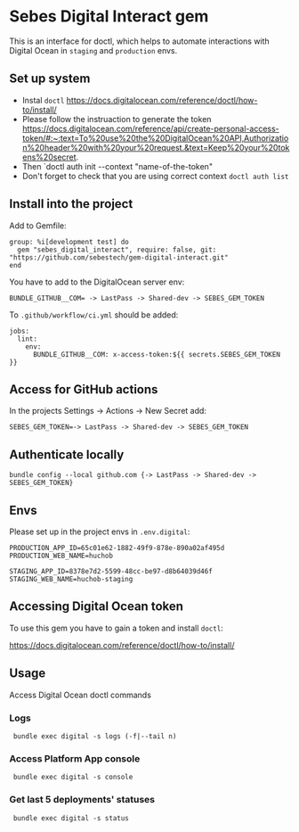 # Sebes Digital Interact gem

This is an interface for doctl, which helps to automate interactions with Digital Ocean in `staging` and `production` envs.

## Set up system

- Instal `doctl` https://docs.digitalocean.com/reference/doctl/how-to/install/
- Please follow the instruaction to generate the token https://docs.digitalocean.com/reference/api/create-personal-access-token/#:~:text=To%20use%20the%20DigitalOcean%20API,Authorization%20header%20with%20your%20request.&text=Keep%20your%20tokens%20secret.
- Then `doctl auth init --context "name-of-the-token"
- Don't forget to check that you are using correct context `doctl auth list`

## Install into the project
Add to Gemfile:
```
group: %i[development test] do
  gem "sebes_digital_interact", require: false, git: "https://github.com/sebestech/gem-digital-interact.git"
end
```
You have to add to the DigitalOcean server env:
```
BUNDLE_GITHUB__COM= -> LastPass -> Shared-dev -> SEBES_GEM_TOKEN
```
To `.github/workflow/ci.yml` should be added:
```
jobs:
  lint:
    env:
      BUNDLE_GITHUB__COM: x-access-token:${{ secrets.SEBES_GEM_TOKEN }}
```

## Access for GitHub actions 

In the projects Settings -> Actions -> New Secret add:

```
SEBES_GEM_TOKEN=-> LastPass -> Shared-dev -> SEBES_GEM_TOKEN
```

## Authenticate locally

```
bundle config --local github.com {-> LastPass -> Shared-dev -> SEBES_GEM_TOKEN}
```

## Envs

Please set up in the project envs in `.env.digital`:
```
PRODUCTION_APP_ID=65c01e62-1882-49f9-878e-890a02af495d
PRODUCTION_WEB_NAME=huchob

STAGING_APP_ID=8378e7d2-5599-48cc-be97-d8b64039d46f
STAGING_WEB_NAME=huchob-staging
```


## Accessing Digital Ocean token

To use this gem you have to gain a token and install `doctl`:

https://docs.digitalocean.com/reference/doctl/how-to/install/


## Usage

Access Digital Ocean doctl commands 

### Logs
```
 bundle exec digital -s logs (-f|--tail n) 
```

### Access Platform App console
```
 bundle exec digital -s console
```

### Get last 5 deployments' statuses
```
 bundle exec digital -s status
```
